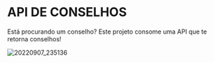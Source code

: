 # API DE CONSELHOS

Está procurando um conselho? Este projeto consome uma API que te retorna conselhos! 


![20220907_235136](https://user-images.githubusercontent.com/92001139/189025156-b315d795-b324-4481-b7d8-599478802bc2.gif)
